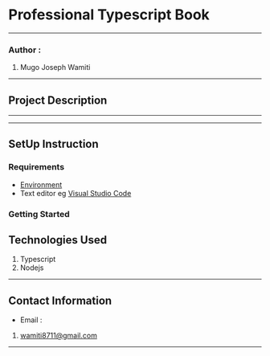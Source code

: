 #  Professional Typescript Book
*****
### Author :
1. Mugo Joseph Wamiti 
****
## Project Description


******
*****
## SetUp Instruction
### Requirements
* [Environment](https://nodejs.org/en)
* Text editor eg [Visual Studio Code](https://code.visualstudio.com/download)


### Getting Started






## Technologies Used

1. Typescript
2. Nodejs

*****
## Contact Information
* Email : 
1. wamiti8711@gmail.com
*****
